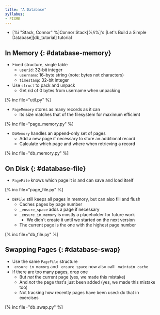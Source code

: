 ```yaml
---
title: "A Database"
syllabus:
- FIXME
---
```


-   [%i "Stack, Connor" %]Connor Stack[%/i%]'s [Let's Build a Simple Database][db_tutorial] tutorial

## In Memory {: #database-memory}

-   Fixed structure, single table
    -   `userid`: 32-bit integer
    -   `username`: 16-byte string (note: bytes not characters)
    -   `timestamp`: 32-bit integer
-   Use `struct` to pack and unpack
    -   Get rid of 0 bytes from username when unpacking

[% inc file="util.py" %]

-   `PageMemory` stores as many records as it can
    -   Its size matches that of the filesystem for maximum efficient

[% inc file="page_memory.py" %]

-   `DbMemory` handles an append-only set of pages
    -   Add a new page if necessary to store an additional record
    -   Calculate which page and where when retrieving a record

[% inc file="db_memory.py" %]

## On Disk {: #database-file}

-   `PageFile` knows which page it is and can save and load itself

[% inc file="page_file.py" %]

-   `DBFile` still keeps all pages in memory, but can also fill and flush
    -   Caches pages by page number
    -   `_ensure_space` adds a page if necessary
    -   `_ensure_in_memory` is mostly a placeholder for future work
        -   We didn't create it until we started on the next version
    -   The current page is the one with the highest page number

[% inc file="db_file.py" %]

## Swapping Pages {: #database-swap}

-   Use the same `PageFile` structure
-   `_ensure_in_memory` and `_ensure_space` now also call `_maintain_cache`
-   If there are too many pages, drop one
    -   But *not* the current page (yes, we made this mistake)
    -   And *not* the page that's just been added (yes, we made this mistake too)
    -   Not tracking how recently pages have been used: do that in exercises

[% inc file="db_swap.py" %]

